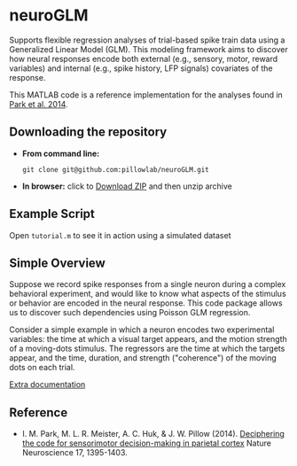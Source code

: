 neuroGLM
=========================

Supports flexible regression analyses of trial-based spike train data
using a Generalized Linear Model (GLM). This modeling framework aims
to discover how neural responses encode both external (e.g., sensory,
motor, reward variables) and internal (e.g., spike history, LFP
signals) covariates of the response.

This MATLAB code is a reference implementation for the analyses found
in [Park et al. 2014](http://pillowlab.princeton.edu/pubs/abs_ParkI_NN14.html).


Downloading the repository
------------

- **From command line:**

     ```git clone git@github.com:pillowlab/neuroGLM.git```

- **In browser:**   click to
  [Download ZIP](https://github.com/pillowlab/neuroGLM/archive/master.zip)
  and then unzip archive


Example Script
-
Open ``tutorial.m`` to see it in action using a simulated dataset


Simple Overview
-------------

Suppose we record spike responses from a single neuron during a
complex behavioral experiment, and would like to know what aspects of
the stimulus or behavior are encoded in the neural response. This code
package allows us to discover such dependencies using Poisson GLM
regression.

Consider a simple example in which a neuron encodes two experimental
variables: the time at which a visual target appears, and the motion
strength of a moving-dots stimulus. The regressors are
the time at which the targets appear, and the time,
duration, and strength ("coherence") of the moving dots on each
trial.   

[Extra documentation](docs/tutorial.md)

## Reference

- I. M. Park, M. L. R. Meister, A. C. Huk, &  J. W. Pillow
 (2014).
 [Deciphering the code for sensorimotor decision-making in parietal cortex](http://pillowlab.princeton.edu/pubs/abs_ParkI_NN14.html) Nature Neuroscience 17, 1395-1403.

